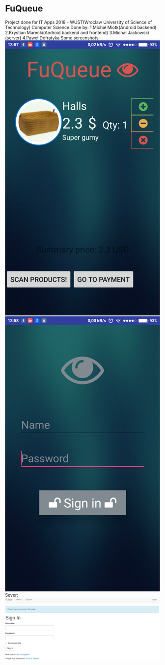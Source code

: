 # FuQueue
Project done for IT Apps 2018 - WUST(Wroclaw University of Science of Technology) Computer Science
Done by:
1.Michał Miotk(Android backend)
2.Krystian Marecki(Android backend and frontend)
3.Michał Jackowski (server)
4.Paweł Defratyka 
Some screenshots:
![Screenshot](1.png)
![Screenshot](2.png)
Sever: 
![Screenshot](3.png)
